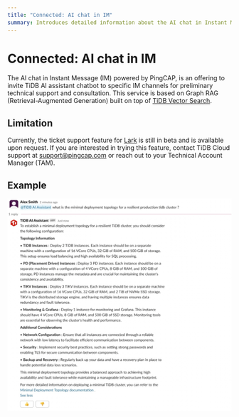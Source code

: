 ```yaml
---
title: "Connected: AI chat in IM"
summary: Introduces detailed information about the AI chat in Instant Message (IM).
---
```


# Connected: AI chat in IM

The AI chat in Instant Message (IM) powered by PingCAP, is an offering to invite TiDB AI assistant chatbot to specific IM channels for preliminary technical support and consultation. This service is based on Graph RAG (Retrieval-Augmented Generation) built on top of [TiDB Vector Search](/tidb-cloud/vector-search-overview.md).

## Limitation

Currently, the ticket support feature for [Lark](https://www.larksuite.com/) is still in beta and is available upon request. If you are interested in trying this feature, contact TiDB Cloud support at <a href="mailto:support@pingcap.com">support@pingcap.com</a> or reach out to your Technical Account Manager (TAM).

## Example

![ai-chat-example](/media/tidb-cloud/connected-ai-chat-example.png)
